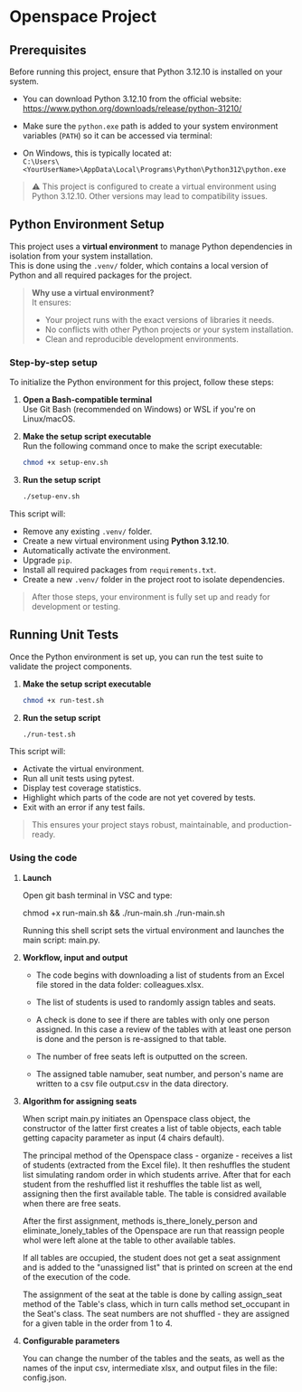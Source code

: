 # Openspace Project

## Prerequisites

Before running this project, ensure that Python 3.12.10 is installed on your system.

- You can download Python 3.12.10 from the official website:  
https://www.python.org/downloads/release/python-31210/

- Make sure the `python.exe` path is added to your system environment variables (`PATH`) so it can be accessed via terminal:
-  On Windows, this is typically located at:  
`C:\Users\<YourUserName>\AppData\Local\Programs\Python\Python312\python.exe`

> ⚠️ This project is configured to create a virtual environment using Python 3.12.10. Other versions may lead to compatibility issues.

## Python Environment Setup

This project uses a **virtual environment** to manage Python dependencies in isolation from your system installation.  
This is done using the `.venv/` folder, which contains a local version of Python and all required packages for the project.

> **Why use a virtual environment?**  
> It ensures:
> - Your project runs with the exact versions of libraries it needs.
> - No conflicts with other Python projects or your system installation.
> - Clean and reproducible development environments.

### Step-by-step setup

To initialize the Python environment for this project, follow these steps:

1. **Open a Bash-compatible terminal**  
   Use Git Bash (recommended on Windows) or WSL if you're on Linux/macOS.

2. **Make the setup script executable**  
   Run the following command once to make the script executable:
   ```bash
   chmod +x setup-env.sh
   ```

3. **Run the setup script**
   ```bash
   ./setup-env.sh
   ```

This script will:
- Remove any existing `.venv/` folder.
- Create a new virtual environment using **Python 3.12.10**.
- Automatically activate the environment.
- Upgrade `pip`.
- Install all required packages from `requirements.txt`.
- Create a new `.venv/` folder in the project root to isolate dependencies.

> After those steps, your environment is fully set up and ready for development or testing.

## Running Unit Tests

Once the Python environment is set up, you can run the test suite to validate the project components.

1. **Make the setup script executable** 
    ```bash
    chmod +x run-test.sh
    ```

2. **Run the setup script**
   ```bash
   ./run-test.sh
   ```

This script will:
- Activate the virtual environment.
- Run all unit tests using pytest.
- Display test coverage statistics.
- Highlight which parts of the code are not yet covered by tests.
- Exit with an error if any test fails.
  
> This ensures your project stays robust, maintainable, and production-ready.

### Using the code

1. **Launch**
   
   Open git bash terminal in VSC and type:

      chmod +x run-main.sh && ./run-main.sh
      ./run-main.sh

   Running this shell script sets the virtual environment
   and launches the main script: main.py.

2. **Workflow, input and output**

   -  The code begins with downloading a list of students from an Excel file
   stored in the data folder: colleagues.xlsx.

   - The list of students is used to randomly assign tables and seats.

   - A check is done to see if there are tables with only one person assigned.
   In this case a review of the tables with at least one person is done and the person is re-assigned to that table.
  
   - The number of free seats left is outputted on the screen.
  
   - The assigned table namuber, seat number, and person's name are written
      to a csv file output.csv in the data directory.    

3. **Algorithm for assigning seats**

   When script main.py initiates an Openspace class object, the constructor
   of the latter first creates a list of table objects, each table getting capacity parameter as input (4 chairs default).
   
   The principal method of the Openspace class - organize -
   receives a list of students (extracted from the Excel file).
   It then reshuffles the student list simulating random order in which students arrive. After that for each student from the reshuffled list it reshuffles the table list as well, assigning then the first available table.
   The table is considred available when there are free seats.

   After the first assignment, methods is_there_lonely_person
   and eliminate_lonely_tables of the Openspace are run that
   reassign people whol were left alone at the table to other available tables.
   
   If all tables are occupied, the student does not get a seat assignment and is added to the "unassigned list" that is printed on screen at the end of the execution of the code.
   
   The assignment of the seat at the table is done by calling assign_seat method of the Table's class, which in turn calls method set_occupant in the Seat's class. The seat numbers are not shuffled - they are assigned for a given table in the order from 1 to 4.

4. **Configurable parameters**

   You can change the number of the tables and the seats, as well as the names of the input csv, intermediate xlsx, and output files in the file: config.json.



